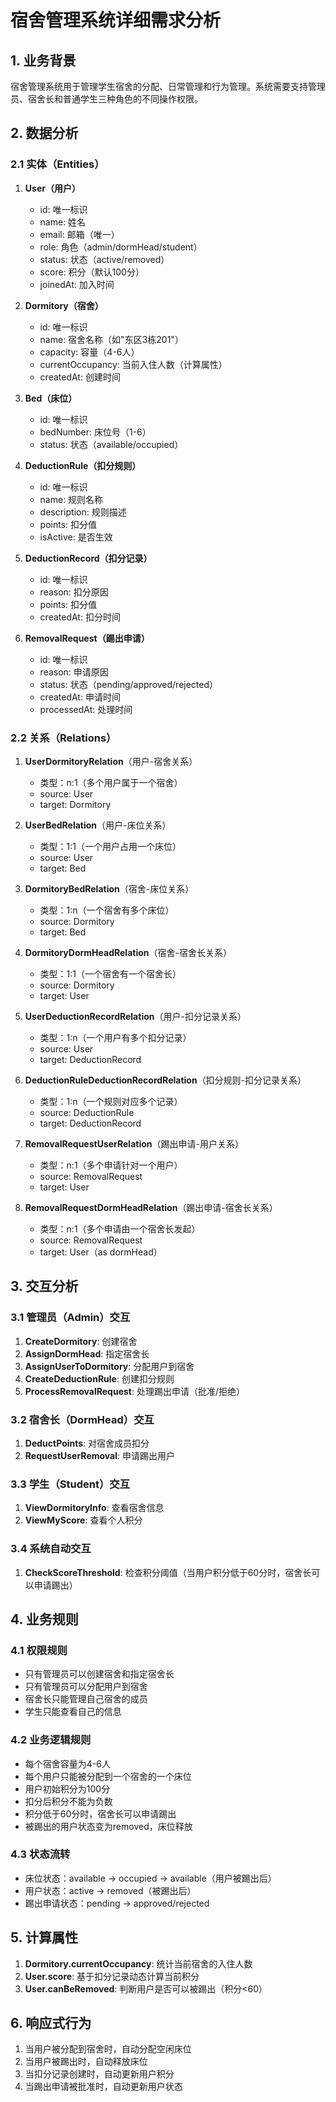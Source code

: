 # 宿舍管理系统详细需求分析

## 1. 业务背景
宿舍管理系统用于管理学生宿舍的分配、日常管理和行为管理。系统需要支持管理员、宿舍长和普通学生三种角色的不同操作权限。

## 2. 数据分析

### 2.1 实体（Entities）
1. **User（用户）**
   - id: 唯一标识
   - name: 姓名
   - email: 邮箱（唯一）
   - role: 角色（admin/dormHead/student）
   - status: 状态（active/removed）
   - score: 积分（默认100分）
   - joinedAt: 加入时间

2. **Dormitory（宿舍）**
   - id: 唯一标识
   - name: 宿舍名称（如"东区3栋201"）
   - capacity: 容量（4-6人）
   - currentOccupancy: 当前入住人数（计算属性）
   - createdAt: 创建时间

3. **Bed（床位）**
   - id: 唯一标识
   - bedNumber: 床位号（1-6）
   - status: 状态（available/occupied）

4. **DeductionRule（扣分规则）**
   - id: 唯一标识
   - name: 规则名称
   - description: 规则描述
   - points: 扣分值
   - isActive: 是否生效

5. **DeductionRecord（扣分记录）**
   - id: 唯一标识
   - reason: 扣分原因
   - points: 扣分值
   - createdAt: 扣分时间

6. **RemovalRequest（踢出申请）**
   - id: 唯一标识
   - reason: 申请原因
   - status: 状态（pending/approved/rejected）
   - createdAt: 申请时间
   - processedAt: 处理时间

### 2.2 关系（Relations）
1. **UserDormitoryRelation**（用户-宿舍关系）
   - 类型：n:1（多个用户属于一个宿舍）
   - source: User
   - target: Dormitory

2. **UserBedRelation**（用户-床位关系）
   - 类型：1:1（一个用户占用一个床位）
   - source: User
   - target: Bed

3. **DormitoryBedRelation**（宿舍-床位关系）
   - 类型：1:n（一个宿舍有多个床位）
   - source: Dormitory
   - target: Bed

4. **DormitoryDormHeadRelation**（宿舍-宿舍长关系）
   - 类型：1:1（一个宿舍有一个宿舍长）
   - source: Dormitory
   - target: User

5. **UserDeductionRecordRelation**（用户-扣分记录关系）
   - 类型：1:n（一个用户有多个扣分记录）
   - source: User
   - target: DeductionRecord

6. **DeductionRuleDeductionRecordRelation**（扣分规则-扣分记录关系）
   - 类型：1:n（一个规则对应多个记录）
   - source: DeductionRule
   - target: DeductionRecord

7. **RemovalRequestUserRelation**（踢出申请-用户关系）
   - 类型：n:1（多个申请针对一个用户）
   - source: RemovalRequest
   - target: User

8. **RemovalRequestDormHeadRelation**（踢出申请-宿舍长关系）
   - 类型：n:1（多个申请由一个宿舍长发起）
   - source: RemovalRequest
   - target: User（as dormHead）

## 3. 交互分析

### 3.1 管理员（Admin）交互
1. **CreateDormitory**: 创建宿舍
2. **AssignDormHead**: 指定宿舍长
3. **AssignUserToDormitory**: 分配用户到宿舍
4. **CreateDeductionRule**: 创建扣分规则
5. **ProcessRemovalRequest**: 处理踢出申请（批准/拒绝）

### 3.2 宿舍长（DormHead）交互
1. **DeductPoints**: 对宿舍成员扣分
2. **RequestUserRemoval**: 申请踢出用户

### 3.3 学生（Student）交互
1. **ViewDormitoryInfo**: 查看宿舍信息
2. **ViewMyScore**: 查看个人积分

### 3.4 系统自动交互
1. **CheckScoreThreshold**: 检查积分阈值（当用户积分低于60分时，宿舍长可以申请踢出）

## 4. 业务规则

### 4.1 权限规则
- 只有管理员可以创建宿舍和指定宿舍长
- 只有管理员可以分配用户到宿舍
- 宿舍长只能管理自己宿舍的成员
- 学生只能查看自己的信息

### 4.2 业务逻辑规则
- 每个宿舍容量为4-6人
- 每个用户只能被分配到一个宿舍的一个床位
- 用户初始积分为100分
- 扣分后积分不能为负数
- 积分低于60分时，宿舍长可以申请踢出
- 被踢出的用户状态变为removed，床位释放

### 4.3 状态流转
- 床位状态：available → occupied → available（用户被踢出后）
- 用户状态：active → removed（被踢出后）
- 踢出申请状态：pending → approved/rejected

## 5. 计算属性
1. **Dormitory.currentOccupancy**: 统计当前宿舍的入住人数
2. **User.score**: 基于扣分记录动态计算当前积分
3. **User.canBeRemoved**: 判断用户是否可以被踢出（积分<60）

## 6. 响应式行为
1. 当用户被分配到宿舍时，自动分配空闲床位
2. 当用户被踢出时，自动释放床位
3. 当扣分记录创建时，自动更新用户积分
4. 当踢出申请被批准时，自动更新用户状态 